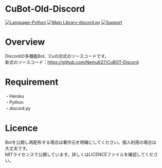 # CuBot-Old-Discord
[![Language-Python](https://img.shields.io/badge/Python-3.8.5-3778ae?logo=Python&logoColor=ffffff)](https://python.org) [![Main Library-discord.py](https://img.shields.io/badge/Main%20Library-discord.py-fecc34?logo=pypi&logoColor=ffffff)](https://github.com/Rapptz/discord.py) [![Support](https://img.shields.io/discord/715540925081714788?color=5865f2&label=Discord&logo=Discord&logoColor=ffffff)](https://discord.gg/RFPQmRnv2j)  

# Overview
Discordの多機能Bot、Cuの旧式のソースコードです。    
新式のソースコード：https://github.com/Nemu627/CuBOT-Discord

# Requirement
・Heroku    
・Python    
・discord.py    

# Licence
Botを公開し再配布する場合は著作元を明確にしてください。個人利用の場合は大丈夫です。    
MITライセンスで公開しています。詳しくはLICENCEファイルを確認してください。
